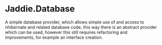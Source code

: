 Jaddie.Database
===============

A simple database provider, which allows simple use of and access to nhibernate and related database code, this way there is an abstract provider which can be used, however this still requires refactoring and improvements, for example an interface creation.